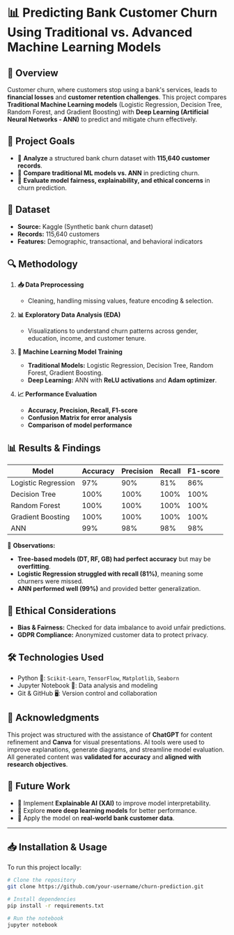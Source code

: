 # 📊 Predicting Bank Customer Churn Using Traditional vs. Advanced Machine Learning Models

## 📌 Overview
Customer churn, where customers stop using a bank's services, leads to **financial losses** and **customer retention challenges**. This project compares **Traditional Machine Learning models** (Logistic Regression, Decision Tree, Random Forest, and Gradient Boosting) with **Deep Learning (Artificial Neural Networks - ANN)** to predict and mitigate churn effectively.

## 🚀 Project Goals
- 📌 **Analyze** a structured bank churn dataset with **115,640 customer records**.
- 📌 **Compare traditional ML models vs. ANN** in predicting churn.
- 📌 **Evaluate model fairness, explainability, and ethical concerns** in churn prediction.

## 📂 Dataset
- **Source:** Kaggle (Synthetic bank churn dataset)
- **Records:** 115,640 customers
- **Features:** Demographic, transactional, and behavioral indicators

## 🔍 Methodology
1. **📥 Data Preprocessing**
   - Cleaning, handling missing values, feature encoding & selection.

2. **📊 Exploratory Data Analysis (EDA)**
   - Visualizations to understand churn patterns across gender, education, income, and customer tenure.

3. **🤖 Machine Learning Model Training**
   - **Traditional Models:** Logistic Regression, Decision Tree, Random Forest, Gradient Boosting.
   - **Deep Learning:** ANN with **ReLU activations** and **Adam optimizer**.

4. **📈 Performance Evaluation**
   - **Accuracy, Precision, Recall, F1-score**
   - **Confusion Matrix for error analysis**
   - **Comparison of model performance**

## 📊 Results & Findings
| **Model**              | **Accuracy** | **Precision** | **Recall** | **F1-score** |
|------------------------|-------------|--------------|------------|-------------|
| Logistic Regression   | 97%         | 90%          | 81%        | 86%         |
| Decision Tree         | 100%        | 100%         | 100%       | 100%        |
| Random Forest        | 100%        | 100%         | 100%       | 100%        |
| Gradient Boosting     | 100%        | 100%         | 100%       | 100%        |
| ANN                  | 99%         | 98%          | 98%        | 98%         |

📌 **Observations:**
- **Tree-based models (DT, RF, GB) had perfect accuracy** but may be **overfitting**.
- **Logistic Regression struggled with recall (81%)**, meaning some churners were missed.
- **ANN performed well (99%)** and provided better generalization.

## 📌 Ethical Considerations
- **Bias & Fairness:** Checked for data imbalance to avoid unfair predictions.
- **GDPR Compliance:** Anonymized customer data to protect privacy.

## 🛠️ Technologies Used
- Python 🐍: `Scikit-Learn`, `TensorFlow`, `Matplotlib`, `Seaborn`
- Jupyter Notebook 📒: Data analysis and modeling
- Git & GitHub 🖥️: Version control and collaboration

## 📜 Acknowledgments
This project was structured with the assistance of **ChatGPT** for content refinement and **Canva** for visual presentations. AI tools were used to improve explanations, generate diagrams, and streamline model evaluation. All generated content was **validated for accuracy** and **aligned with research objectives**.

## 📌 Future Work
- 📌 Implement **Explainable AI (XAI)** to improve model interpretability.
- 📌 Explore **more deep learning models** for better performance.
- 📌 Apply the model on **real-world bank customer data**.

---

## 📥 Installation & Usage
To run this project locally:
```bash
# Clone the repository
git clone https://github.com/your-username/churn-prediction.git

# Install dependencies
pip install -r requirements.txt

# Run the notebook
jupyter notebook

